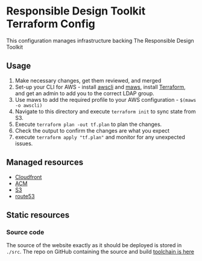 # Responsible Design Toolkit Terraform Config

This configuration manages infrastructure backing The Responsible Design Toolkit

## Usage

1. Make necessary changes, get them reviewed, and merged
2. Set-up your CLI for AWS - install [awscli](https://pypi.org/project/awscli/) and  [maws](https://pypi.org/project/mozilla-aws-cli-mozilla/), install [Terraform](https://learn.hashicorp.com/terraform/getting-started/install), and get an admin to add you to the correct LDAP group.
3. Use maws to add the required profile to your AWS configuration - `$(maws -o awscli)`
4. Navigate to this directory and execute `terraform init` to sync state from S3.
5. Execute `terraform plan -out tf.plan` to plan the changes.
6. Check the output to confirm the changes are what you expect
7. execute `terraform apply "tf.plan"` and monitor for any unexpected issues.

## Managed resources

* [Cloudfront](./cloudfront.tf)
* [ACM](./acm.tf)
* [S3](./s3.tf)
* [route53](./route53.tf)

## Static resources

### Source code

The source of the website exactly as it should be deployed is stored in `./src`. The repo on GitHub containing the source and build [toolchain is here](https://github.com/mozilla/delight)
